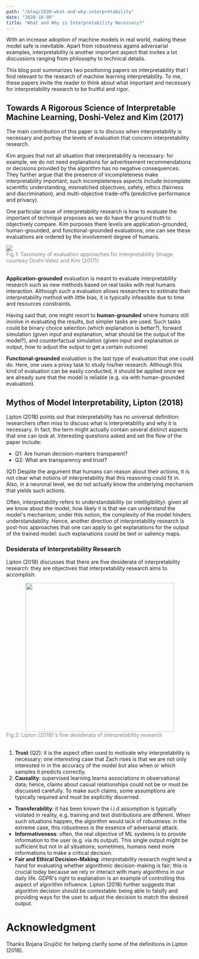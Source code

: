 ```yaml
---
path: "/blog/2020-what-and-why-interpretability"
date: "2020-10-08"
title: "What and Why is Interpretability Necessary?"
---
```

With an increase adoption of machine models in real world, making these model safe is inevitable. Apart from robustness agains adversarial examples, interpretability is another important aspect that invites a lot discussions ranging from philosophy to technical details.

This blog post summarizes two positioning papers on interpretability that I find relevant to the research of machine learning interpretability. To me, these papers invite the reader to think about what important and necessary for interpretability research to be fruitful and rigor.  

## Towards A Rigorous Science of Interpretable Machine Learning, Doshi-Velez and Kim (2017)

The main contribution of this paper is to discuss when interpretability is necessary and portray the levels of evaluation that concern interpretability research.

Kim argues that not all situation that interpretability is necessary: for example, we do not need explanations for advertisement recommendations or decisions provided by the algorithm has no negative consequences.  They further argue that the presence of incompleteness make interpretability important; such incompleteness aspects include incomplete scientific understanding, mismatched objectives, safety, ethics (fairness and discrimination), and multi-objective trade-offs (predictive performance and privacy).

One particular issue of interpretability research is how to evaluate the important of technique proposes as we do have the ground truth to objectively compare.  Kim purposes there levels are application-grounded, human-grounded, and functional-grounded evaluations; one can see these evaluations are ordered by the involvement degree of humans.

<div>
    <img src="https://i.imgur.com/0OkA2O8.png">
    <div style="color: gray">Fig 1: Taxonomy of evaluation approaches for interpretability (image courtesy Doshi-Velez and Kim (2017))</div>
    <br/>
</div>

**Application-grounded** evaluation is meant to evaluate interpretability research such as new methods based on real tasks with real humans interaction. Although such a evaluation allows researchers to estimate their interpretability method with little bias, it is typically infeasible due to time and resources constraints.

Having said that, one might resort to **human-grounded** where humans still involve in evaluating the results, but simpler tasks are used. Such tasks could be binary choice selection (which explanation is better?), forward simulation (given input and explanation, what should be the output of the model?), and counterfactual simulation (given input and explanation or output, how to adjust the output to get a certain outcome)

**Functional-grounded** evaluation is the last type of evaluation that one could do. Here, one uses a proxy task to study his/her research. Although this kind of evaluation can be easily conducted, it should be applied once we are already sure that the model is reliable (e.g. via with human-grounded evaluation).

## Mythos of Model Interpretability, Lipton (2018)

Lipton (2018) points out that interpretability has no universal definition: researchers often miss to discuss what is interpretability and why it is necessary. In fact,  the term might actually contain several distinct aspects that one can look at. Interesting questions asked and set the flow of the paper include:

- Q1: Are human decision-markers transparent?
- Q2: What are transparency and trust?

(Q1) Despite the argument that humans can reason about their actions, it is not clear what notions of interpretability that this reasoning could fit in. Also, in a neuronal level, we do not actually know the underlying mechanism that yields such actions.

Often, interpretability refers to understandability (or intelligibility): given all we know about the model, how likely it is that we can understand the model's mechanism; under this notion, the complexity of the model hinders understandability. Hence, another direction of interpretability research is post-hoc approaches that one can apply to get explanations for the output of the trained model: such explanations could be text or saliency maps.

### Desiderata of Interpretability Research

Lipton (2018) discusses that there are five desiderata of interpretability research: they are objectives that interpretability research aims to accomplish:

<div>
    <center>
    <img width="400px" src="https://i.imgur.com/iSnJKmC.png"/>
    </center>
    <div style="color: gray">Fig 2: Lipton (2018)'s five desiderata of interpretability research</div>
    <br/>
</div>


1. **Trust** (Q2): it is the aspect often used to motivate why interpretability is necessary; one interesting case that Zach rises is that we are not only interested in in the accuracy of the model but also when or which samples it predicts correctly. 
2. **Causality**: supervised learning learns associations in observational data; hence, claims about casual relationships  could not be or must be discussed carefully. To make such claims, some assumptions  are typically required and must be explicitly discerned.
- **Transferability**:  it has been known the i.i.d assumption is typically violated in reality, e.g. training and test distributions are different. When such situations happen, the algorithm would lack of robustness: in the extreme case, this robustness is the essence of adversarial attack.
- **Informativeness**: often, the real objective of ML systems is to provide information to the user (e.g. via its output). This single output might be sufficient but not in all situations; sometimes, humans need more informations to make a critical decision.
- **Fair and Ethical Decision-Making**: interpretability research might lend a hand for evaluating whether algorithmic decision-making is fair; this is crucial today because we rely or interact with many algorithms in our daily life. GDPR's right to explanation is an example of controlling this aspect of algorithm influence. Lipton (2018) further suggests that algorithm decision should be contestable: being able to falsify and providing ways for the user to adjust the decision to match the desired output.

# Acknowledgment

Thanks Bojana Grujičić for helping clarify some of the definitions in Lipton (2018).